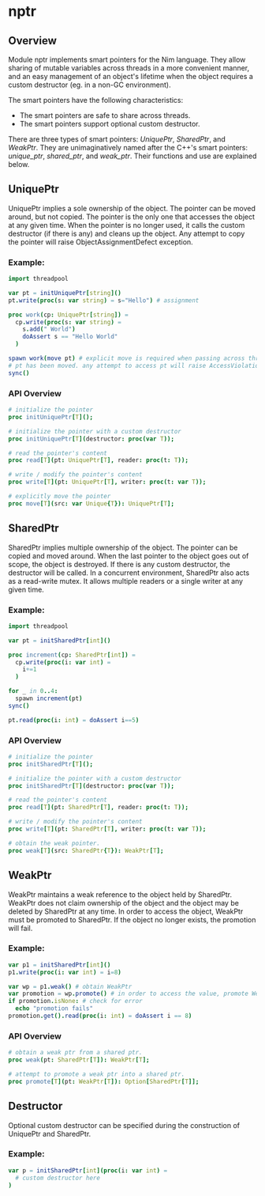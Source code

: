 # nptr

## Overview

Module nptr implements smart pointers for the Nim language. They allow sharing
of mutable variables across threads in a more convenient manner, and an easy
management of an object's lifetime when the object requires a custom destructor
(eg. in a non-GC environment).

The smart pointers have the following characteristics:
  * The smart pointers are safe to share across threads.
  * The smart pointers support optional custom destructor.

There are three types of smart pointers: _UniquePtr_, _SharedPtr_, and
_WeakPtr_. They are unimaginatively named after the C++'s smart pointers:
_unique_ptr_, _shared_ptr_, and _weak_ptr_. Their functions and use are
explained below.

## UniquePtr
UniquePtr implies a sole ownership of the object. The pointer can be moved
around, but not copied. The pointer is the only one that accesses the object at
any given time. When the pointer is no longer used, it calls the custom
destructor (if there is any) and cleans up the object. Any attempt to copy the
pointer will raise ObjectAssignmentDefect exception.

### Example:
```Nim
import threadpool

var pt = initUniquePtr[string]()
pt.write(proc(s: var string) = s="Hello") # assignment

proc work(cp: UniquePtr[string]) =
  cp.write(proc(s: var string) =
    s.add(" World")
    doAssert s == "Hello World"
  )

spawn work(move pt) # explicit move is required when passing across threads
# pt has been moved. any attempt to access pt will raise AccessViolationDefect exception.
sync()
```

### API Overview
```Nim
# initialize the pointer
proc initUniquePtr[T]();

# initialize the pointer with a custom destructor
proc initUniquePtr[T](destructor: proc(var T));

# read the pointer's content
proc read[T](pt: UniquePtr[T], reader: proc(t: T));

# write / modify the pointer's content
proc write[T](pt: UniquePtr[T], writer: proc(t: var T));

# explicitly move the pointer
proc move[T](src: var Unique{T}): UniquePtr[T];
```

## SharedPtr
SharedPtr implies multiple ownership of the object. The pointer can be copied
and moved around. When the last pointer to the object goes out of scope, the
object is destroyed. If there is any custom destructor, the destructor will be
called. In a concurrent environment, SharedPtr also acts as a read-write mutex.
It allows multiple readers or a single writer at any given time.

### Example:
```Nim
import threadpool

var pt = initSharedPtr[int]()

proc increment(cp: SharedPtr[int]) =
  cp.write(proc(i: var int) =
    i+=1
  )

for _ in 0..4:
  spawn increment(pt)
sync()

pt.read(proc(i: int) = doAssert i==5)
```

### API Overview
```Nim
# initialize the pointer
proc initSharedPtr[T]();

# initialize the pointer with a custom destructor
proc initSharedPtr[T](destructor: proc(var T));

# read the pointer's content
proc read[T](pt: SharedPtr[T], reader: proc(t: T));

# write / modify the pointer's content
proc write[T](pt: SharedPtr[T], writer: proc(t: var T));

# obtain the weak pointer.
proc weak[T](src: SharedPtr{T}): WeakPtr[T];
```

## WeakPtr
WeakPtr maintains a weak reference to the object held by SharedPtr. WeakPtr does
not claim ownership of the object and the object may be deleted by SharedPtr at
any time. In order to access the object, WeakPtr must be promoted to SharedPtr.
If the object no longer exists, the promotion will fail.

### Example:
```Nim
var p1 = initSharedPtr[int]()
p1.write(proc(i: var int) = i=8)

var wp = p1.weak() # obtain WeakPtr
var promotion = wp.promote() # in order to access the value, promote WeakPtr to SharedPtr
if promotion.isNone: # check for error
  echo "promotion fails"
promotion.get().read(proc(i: int) = doAssert i == 8)
```

### API Overview
```Nim
# obtain a weak ptr from a shared ptr.
proc weak(pt: SharedPtr[T]): WeakPtr[T];

# attempt to promote a weak ptr into a shared ptr.
proc promote[T](pt: WeakPtr[T]): Option[SharedPtr[T]];
```

## Destructor
Optional custom destructor can be specified during the construction of UniquePtr
and SharedPtr.

### Example:
```Nim
var p = initSharedPtr[int](proc(i: var int) =
  # custom destructor here
)
```
